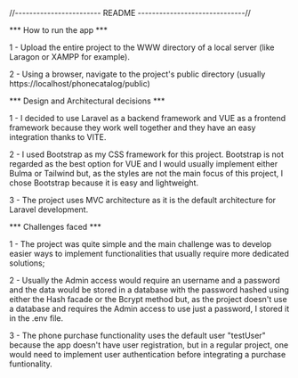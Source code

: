 //------------------------ README ------------------------------//

*** How to run the app ***

1 - Upload the entire project to the WWW directory of a local server (like Laragon or XAMPP for example).

2 - Using a browser, navigate to the project's public directory (usually https://localhost/phonecatalog/public)

*** Design and Architectural decisions ***

1 - I decided to use Laravel as a backend framework and VUE as a frontend framework because they work well together and they have an easy integration thanks to VITE.

2 - I used Bootstrap as my CSS framework for this project. Bootstrap is not regarded as the best option for VUE and I would usually implement either Bulma or Tailwind 
but, as the styles are not the main focus of this project, I chose Bootstrap because it is easy and lightweight.

3 - The project uses MVC architecture as it is the default architecture for Laravel development.

*** Challenges faced ***

1 - The project was quite simple and the main challenge was to develop easier ways to implement functionalities that usually require more dedicated solutions;

2 - Usually the Admin access would require an username and a password and the data would be stored in a database with the password hashed using either the Hash facade 
or the Bcrypt method but, as the project doesn't use a database and requires the Admin access to use just a password, I stored it in the .env file.

3 - The phone purchase functionality uses the default user "testUser" because the app doesn't have user registration, but in a regular project, one would need to implement
user authentication before integrating a purchase funtionality.

